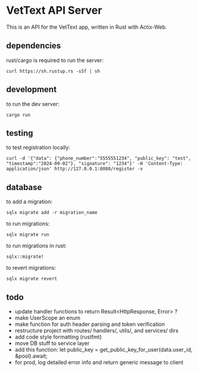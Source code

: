 # VetText API Server

This is an API for the VetText app, written in Rust with Actix-Web.

## dependencies
rust/cargo is required to run the server:
```{bash}
curl https://sh.rustup.rs -sSf | sh
```

## development
to run the dev server:
```{bash}
cargo run
```

## testing
to test registration locally:
```{bash}
curl -d '{"data": {"phone_number":"5555551234", "public_key": "test", "timestamp":"2024-09-02"}, "signature": "1234"}' -H 'Content-Type: application/json' http://127.0.0.1:8080/register -v
```

## database
to add a migration:
```{bash}
sqlx migrate add -r migration_name
```

to run migrations:
```{bash}
sqlx migrate run
```

to run migrations in rust:
```{rust}
sqlx::migrate!
```

to revert migrations:
```{bash}
sqlx migrate revert
```

## todo
- update handler functions to return Result<HttpResponse, Error> ?
- make UserScope an enum
- make function for auth header parsing and token verification
- restructure project with routes/ handlers/, utils/, and services/ dirs
- add code style formatting (rustfmt)
- move DB stuff to service layer
- add this function: let public_key = get_public_key_for_user(data.user_id, &pool).await;
- for prod, log detailed error info and return generic message to client
